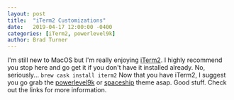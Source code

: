 ```yaml
---
layout: post
title:  "iTerm2 Customizations"
date:   2019-04-17 12:00:00 -0400
categories: [iTerm2, powerlevel9k]
author: Brad Turner
---
```


I'm still new to MacOS but I'm really enjoying [iTerm2].  I highly recommend you stop here and go get it if you don't have it installed already.  No, seriously...
```brew cask install iterm2```
Now that you have iTerm2, I suggest you go grab the [powerlevel9k] or [spaceship] theme asap.  Good stuff.  Check out the links for more information.

[spaceship]: https://denysdovhan.com/spaceship-prompt/
[powerlevel9k]: https://github.com/bhilburn/powerlevel9k
[iTerm2]: https://www.iterm2.com/
